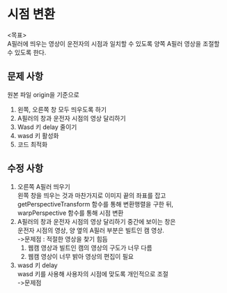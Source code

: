 # 시점 변환
<목표><br>
A필러에 띄우는 영상이 운전자의 시점과 일치할 수 있도록 양쪽 A필러 영상을 조절할 수 있도록 한다.

## 문제 사항
원본 파일 origin을 기준으로<br>
  1. 왼쪽, 오른쪽 창 모두 띄우도록 하기<br>
  2. A필러의 창과 운전자 시점의 영상 달리하기<br>
  3. Wasd 키 delay 줄이기<br>
  4. wasd 키 활성화<br>
  5. 코드 최적화<br>

## 수정 사항
1. 오른쪽 A필러 띄우기<br>
  왼쪽 창을 띄우는 것과 마찬가지로 이미지 끝의 좌표를 잡고
  getPerspectiveTransform 함수를 통해 변환행렬을 구한 뒤,<br>
  warpPerspective 함수를 통해 시점 변환<br>
2. A필러의 창과 운전자 시점의 영상 달리하기
  중간에 보이는 창은<br>
  운전자 시점의 영상, 양 옆의 A필러 부분은 빌트인 캠 영상.<br>
  ->문제점 : 적절한 영상을 찾기 힘듬<br>
      1) 웹캠 영상과 빌트인 캠의 영상의 구도가 너무 다름<br>
      2) 웹캠 영상이 너무 밝아 영상의 편집이 필요<br>
3. wasd 키 delay<br>
  wasd 키를 사용해 사용자의 시점에 맞도록 개인적으로 조절<br>
  ->문제점
  
